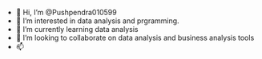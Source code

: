 - 👋 Hi, I’m @Pushpendra010599
- 👀 I’m interested in data analysis and prgramming.
- 🌱 I’m currently learning data analysis
- 💞️ I’m looking to collaborate on data analysis and business analysis tools
- 📫 

<!---
Pushpendra010599/Pushpendra010599 is a ✨ special ✨ repository because its `README.md` (this file) appears on your GitHub profile.
You can click the Preview link to take a look at your changes.
--->
